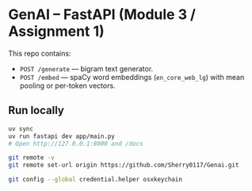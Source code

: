 # GenAI – FastAPI (Module 3 / Assignment 1)

This repo contains:
- `POST /generate` — bigram text generator.
- `POST /embed` — spaCy word embeddings (`en_core_web_lg`) with mean pooling or per-token vectors.

## Run locally
```bash
uv sync
uv run fastapi dev app/main.py
# Open http://127.0.0.1:8000 and /docs

git remote -v
git remote set-url origin https://github.com/Sherry0117/Genai.git

git config --global credential.helper osxkeychain

